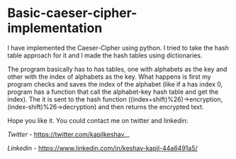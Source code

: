 # Basic-caeser-cipher-implementation
I have implemented the Caeser-Cipher using python. I tried to take the hash table approach for it and I made the hash tables using dictionaries.

The program basically has to has tables, one with alphabets as the key and other with the index of alphabets as the key. What happens is first my program checks and saves the index of the alphabet (like if a has index 0, program has a function that call the alphabet-key hash table and get the index). The it is sent to the hash function ((index+shift)%26)->encryption, (index-shift)%26->decryption) and then returns the encrypted text.

Hope you like it. You could contact me on twitter and linkedin:

*Twitter* - https://twitter.com/kapilkeshav__

*Linkedin* - https://www.linkedin.com/in/keshav-kapil-44a6491a5/
